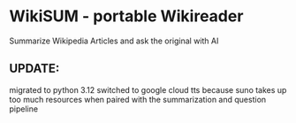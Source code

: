 # WikiSUM - portable Wikireader
Summarize Wikipedia Articles and ask the original with AI

## UPDATE:
migrated to python 3.12
switched to google cloud tts because suno takes up too much resources when paired with the summarization and question pipeline
